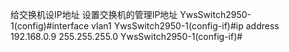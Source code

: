 给交换机设IP地址
设置交换机的管理IP地址
YwsSwitch2950-1(config)#interface vlan1
YwsSwitch2950-1(config-if)#ip address 192.168.0.9 255.255.255.0
YwsSwitch2950-1(config-if)#
